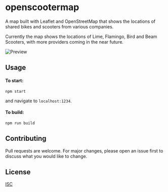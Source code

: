 # openscootermap

A map built with Leaflet and OpenStreetMap that shows the locations of shared bikes and scooters from various companies.

Currently the map shows the locations of Lime, Flamingo, Bird and Beam Scooters, with more providers coming in the near future.

![Preview](preview.gif)

## Usage

#### To start:
```shell script
npm start
```
and navigate to `localhost:1234`.
#### To build:
```shell script
npm run build
```

## Contributing
Pull requests are welcome. For major changes, please open an issue first to discuss what you would like to change.

## License

[ISC](https://choosealicense.com/licenses/isc)

